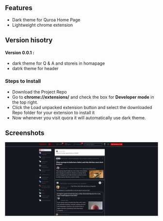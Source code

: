 ## Features

- Dark theme for Quroa Home Page
- Lightweight chrome extension

## Version hisotry

#### Version 0.0.1 :

- dark theme for Q & A and storeis in homapage
- datrk theme for header

### Steps to Install

- Download the Project Repo
- Go to **chrome://extensions/** and check the box for **Developer mode** in the top right.
- Click the Load unpacked extension button and select the downloaded Repo folder for your extension to install it
- Now whenever you visit quora it will automatically use dark theme.

## Screenshots

![screenshot](https://raw.githubusercontent.com/ganeshraja10/quora-dark-theme/master/screenshot.png)
